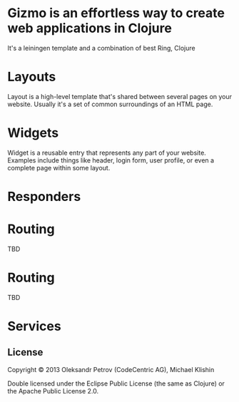 # Gizmo is an effortless way to create web applications in Clojure

It's a leiningen template and a combination of best Ring, Clojure

# Layouts

Layout is a high-level template that's shared between several pages on your
website. Usually it's a set of common surroundings of an HTML page.

# Widgets

Widget is a reusable entry that represents any part of your website. Examples
include things like header, login form, user profile, or even a complete page
within some layout.


# Responders


# Routing

TBD

# Routing

TBD

# Services

## License

Copyright © 2013 Oleksandr Petrov (CodeCentric AG), Michael Klishin

Double licensed under the Eclipse Public License (the same as Clojure) or
the Apache Public License 2.0.
